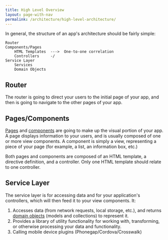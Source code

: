 ```yaml
---
title: High Level Overview
layout: page-with-nav
permalink: /architecture/high-level-architecture/
---
```


In general, the structure of an app's architecture should be fairly simple:

    Router
    Components/Pages
        HTML Templates  --->  One-to-one correlation
        Controllers     -/
    Service Layer
        Services
        Domain Objects
        

## Router

The router is going to direct your users to the initial page of your app, and
then is going to navigate to the other pages of your app.


## Pages/Components

[Pages](/architecture/pages/) and [components](/architecture/components/) are 
going to make up the visual portion of your app. A page displays information to 
your users, and is usually composed of one or more view components. A component 
is simply a view, representing a piece of your page (for example, a list, an 
information box, etc.)

Both pages and components are composed of an HTML template, a directive 
definition, and a controller. Only one HTML template should relate to one 
controller.


## Service Layer 

The service layer is for accessing data and for your application's controllers,
which will then feed it to your view components. It: 

1. Accesses data (from network requests, local storage, etc.), and returns 
   [domain objects](/architecture/domain-objects/) (models and collections) to 
   represent it.
2. Provides a library of utility functionality for working with, transforming, 
   or otherwise processing your data and functionality.
3. Calling mobile device plugins (Phonegap/Cordova/Crosswalk)
